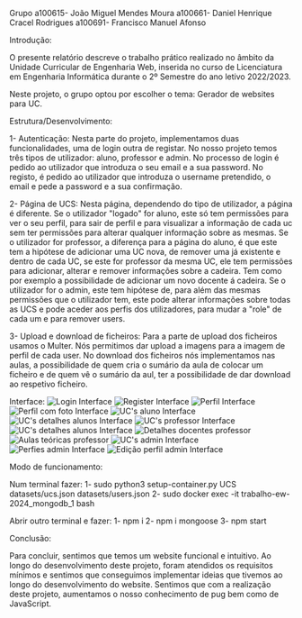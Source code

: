 Grupo
a100615- João Miguel Mendes Moura
a100661- Daniel Henrique Cracel Rodrigues
a100691- Francisco Manuel Afonso

Introdução:

O presente relatório descreve o trabalho prático realizado no âmbito da Unidade Curricular de Engenharia Web, inserida no curso de Licenciatura em Engenharia Informática durante o 2º Semestre do ano letivo 2022/2023.

Neste projeto, o grupo optou por escolher o tema: Gerador de websites para UC.


Estrutura/Desenvolvimento:

1- Autenticação: Nesta parte do projeto, implementamos duas funcionalidades, uma de login outra de registar. No nosso projeto temos três tipos de utilizador: aluno, professor e admin. No processo de login é pedido ao utilizador que introduza o seu email e a sua password. No registo, é pedido ao utilizador que introduza o username pretendido, o email e pede a password e a sua confirmação.

2- Página de UCS: Nesta página, dependendo do tipo de utilizador, a página é diferente. Se o utilizador "logado" for aluno, este só tem permissões para ver o seu perfil, para sair de perfil e para visualizar a informação de cada uc sem ter permissões para alterar qualquer informação sobre as mesmas. Se o utilizador for professor, a diferença para a página do aluno, é que este tem a hipótese de adicionar uma UC nova, de remover uma já existente e dentro de cada UC, se este for professor da mesma UC, ele tem permissões para adicionar, alterar e remover informações sobre a cadeira. Tem como por exemplo a possibilidade de adicionar um novo docente á cadeira. Se o utilizador for o admin, este tem hipótese de, para além das mesmas permissões que o utilizador tem, este pode alterar informações sobre todas as UCS e pode aceder aos perfis dos utilizadores, para mudar a "role" de cada um e para remover users.

3- Upload e download de ficheiros: Para a parte de upload dos ficheiros usamos o Multer. Nós permitimos dar upload a imagens para a imagem de perfil de cada user. No download dos ficheiros nós implementamos nas aulas, a possibilidade de quem cria o sumário da aula de colocar um ficheiro e de quem vê o sumário da aul, ter a possibilidade de dar download ao respetivo ficheiro.


Interface:
![Login Interface](public/images/login.png)
![Register Interface](public/images/register.png)
![Perfil Interface](public/images/perfil.png)
![Perfil com foto Interface](public/images/perfilcomfoto.png)
![UC's aluno Interface](public/images/ucaluno.png)
![UC's detalhes alunos Interface](public/images/detalhesaluno.png)
![UC's professor Interface](public/images/ucsprof.png)
![UC's detalhes alunos Interface](public/images/detalhesprof.png)
![Detalhes docentes professor](public/images/docenteprof.png)
![Aulas teóricas professor](public/images/aulasteoricasprof.png)
![UC's admin Interface](public/images/ucsadmin.png)
![Perfies admin Interface](public/images/perfiesadmin.png)
![Edição perfil admin Interface](public/images/edicaoperfil.png)

Modo de funcionamento:

Num terminal fazer:
1- sudo python3 setup-container.py UCS datasets/ucs.json datasets/users.json
2- sudo docker exec -it trabalho-ew-2024_mongodb_1 bash

Abrir outro terminal e fazer:
1- npm i
2- npm i mongoose
3- npm start

Conclusão:

Para concluir, sentimos que temos um website funcional e intuitivo.
Ao longo do desenvolvimento deste projeto, foram atendidos os requisitos mínimos e sentimos que conseguimos implementar ideias que tivemos ao longo do desenvolvimento do website.
Sentimos que com a realização deste projeto, aumentamos o nosso conhecimento de pug bem como de JavaScript.